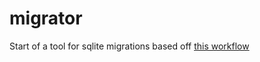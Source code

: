 # migrator

Start of a tool for sqlite migrations based off [this workflow](https://david.rothlis.net/declarative-schema-migration-for-sqlite/)